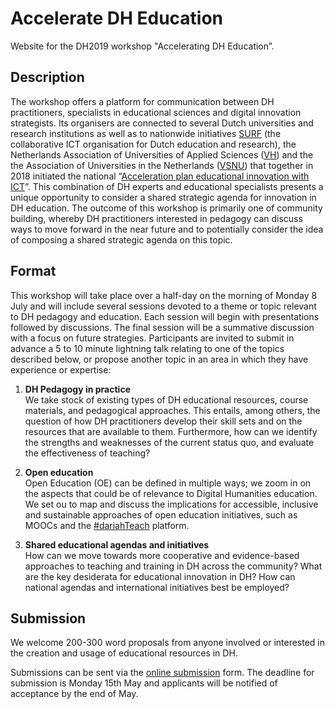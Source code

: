 # Accelerate DH Education

Website for the DH2019 workshop "Accelerating DH Education”.

## Description

The workshop offers a platform for communication between DH practitioners, specialists in educational sciences and digital innovation strategists. Its organisers are connected to several Dutch universities and research institutions as well as to nationwide initiatives [SURF](https://surf.nl/) (the collaborative ICT organisation for Dutch education and research), the Netherlands Association of Universities of Applied Sciences ([VH](https://www.vereniginghogescholen.nl/english)) and the the Association of Universities in the Netherlands ([VSNU](https://vsnu.nl/en_GB/)) that together in 2018 initiated the national “[Acceleration plan educational innovation with ICT](https://www.thedigitalsociety.info/acceleration-plan-for-innovation-in-education-with-ict/)”. This combination of DH experts and educational specialists presents a unique opportunity to consider a shared strategic agenda for innovation in DH education. The outcome of this workshop is primarily one of community building, whereby DH practitioners interested in pedagogy can discuss ways to move forward in the near future and to potentially consider the idea of composing a shared strategic agenda on this topic.

## Format
This workshop will take place over a half-day on the morning of Monday 8 July and will include several sessions devoted to a theme or topic relevant to DH pedagogy and education. Each session will begin with presentations followed by discussions. The final session will be a summative discussion with a focus on future strategies. Participants are invited to submit in advance a 5 to 10 minute lightning talk relating to one of the topics described below, or propose another topic in an area in which they have experience or expertise:


1. **DH Pedagogy in practice**  
We take stock of existing types of DH educational resources, course materials, and pedagogical approaches. This entails, among others, the question of how DH practitioners develop their skill sets and on the resources that are available to them. Furthermore, how can we identify the strengths and weaknesses of the current status quo, and evaluate the effectiveness of teaching?

1. **Open education**  
Open Education (OE) can be defined in multiple ways; we zoom in on the aspects that could be of relevance to Digital Humanities education. We set ou to map and discuss the implications for accessible, inclusive and sustainable approaches of open education initiatives, such as MOOCs and the [#dariahTeach](https://teach.dariah.eu/) platform. 

2. **Shared educational agendas and initiatives**  
How can we move towards more cooperative and evidence-based approaches to teaching and training in DH across the community? What are the key desiderata for educational innovation in DH? How can national agendas and international initiatives best be employed?


## Submission

We welcome 200-300 word proposals from anyone involved or interested in the creation and usage of educational resources in DH.

Submissions can be sent via the [online submission](https://docs.google.com/forms/d/e/1FAIpQLSehm6IWZ3LoXbc6ZLhlAGxq-0C84sSahOXIod5khexuF4dWxg/viewform?usp=sf_link) form. The deadline for submission is Monday 15th May and applicants will be notified of acceptance by the end of May.
